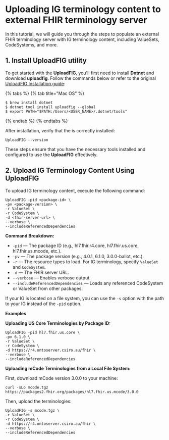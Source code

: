 # Uploading IG terminology content to external FHIR terminology server

In this tutorial, we will guide you through the steps to populate an external FHIR terminology server with IG terminology content, including ValueSets, CodeSystems, and more.

## 1. Install UploadFIG utility

To get started with the **UploadFIG**, you'll first need to install **Dotnet** and download **uploadfig**. Follow the commands below or refer to the original [UploadFIG Installation guide](https://github.com/brianpos/UploadFIG?tab=readme-ov-file#installation):

{% tabs %}
{% tab title="Mac OS" %}
```
$ brew install dotnet
$ dotnet tool install uploadfig --global
$ export PATH="$PATH:/Users/<USER_NAME>/.dotnet/tools"
```
{% endtab %}
{% endtabs %}

After installation, verify that the is correctly installed:

```
UploadFIG --version
```

These steps ensure that you have the necessary tools installed and configured to use the **UploadFIG** effectively.

## 2. Upload IG Terminology Content Using UploadFIG

To upload IG terminology content, execute the following command:

```shell
UploadFIG -pid <package-id> \
-pv <package-version> \
-r ValueSet \
-r CodeSystem \
-d <fhir-server-url> \
--verbose \
--includeReferencedDependencies
```

**Command Breakdown:**

* `-pid` — The package ID (e.g., hl7.fhir.r4.core, hl7.fhir.us.core, hl7.fhir.us.mcode, etc.).
* `-pv` — The package version (e.g., 4.0.1, 6.1.0, 3.0.0-ballot, etc.).
* `-r` — The resource types to load. For IG terminology, specify `ValueSet` and `CodeSystem`.
* `-d` — The FHIR server URL.
* `--verbose` — Enables verbose output.
* `--includeReferencedDependencies` — Loads any referenced CodeSystem or ValueSet from other packages.

If your IG is located on a file system, you can use the `-s` option with the path to your IG instead of the `-pid` option.

**Examples**

**Uploading US Core Terminologies by Package ID:**

```shell
UploadFIG -pid hl7.fhir.us.core \
-pv 6.1.0 \
-r ValueSet \
-r CodeSystem \ 
-d https://r4.ontoserver.csiro.au/fhir \
--verbose \
--includeReferencedDependencies
```

**Uploading mCode Terminologies from a Local File System:**

First, download mCode version 3.0.0 to your machine:

```shell
curl -sLo mcode.tgz https://packages2.fhir.org/packages/hl7.fhir.us.mcode/3.0.0
```

Then, upload the terminologies:

```shell
UploadFIG -s mcode.tgz \
-r ValueSet \
-r CodeSystem \
-d https://r4.ontoserver.csiro.au/fhir \
--verbose \
--includeReferencedDependencies
```

